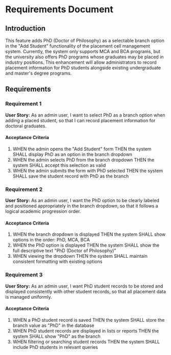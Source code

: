 # Requirements Document

## Introduction

This feature adds PhD (Doctor of Philosophy) as a selectable branch option in the "Add Student" functionality of the placement cell management system. Currently, the system only supports MCA and BCA programs, but the university also offers PhD programs whose graduates may be placed in industry positions. This enhancement will allow administrators to record placement information for PhD students alongside existing undergraduate and master's degree programs.

## Requirements

### Requirement 1

**User Story:** As an admin user, I want to select PhD as a branch option when adding a placed student, so that I can record placement information for doctoral graduates.

#### Acceptance Criteria

1. WHEN the admin opens the "Add Student" form THEN the system SHALL display PhD as an option in the branch dropdown
2. WHEN the admin selects PhD from the branch dropdown THEN the system SHALL accept this selection as valid
3. WHEN the admin submits the form with PhD selected THEN the system SHALL save the student record with PhD as the branch

### Requirement 2

**User Story:** As an admin user, I want the PhD option to be clearly labeled and positioned appropriately in the branch dropdown, so that it follows a logical academic progression order.

#### Acceptance Criteria

1. WHEN the branch dropdown is displayed THEN the system SHALL show options in the order: PhD, MCA, BCA
2. WHEN the PhD option is displayed THEN the system SHALL show the full descriptive text "PhD (Doctor of Philosophy)"
3. WHEN viewing the dropdown THEN the system SHALL maintain consistent formatting with existing options

### Requirement 3

**User Story:** As an admin user, I want PhD student records to be stored and displayed consistently with other student records, so that all placement data is managed uniformly.

#### Acceptance Criteria

1. WHEN a PhD student record is saved THEN the system SHALL store the branch value as "PhD" in the database
2. WHEN PhD student records are displayed in lists or reports THEN the system SHALL show "PhD" as the branch
3. WHEN filtering or searching student records THEN the system SHALL include PhD students in relevant queries
